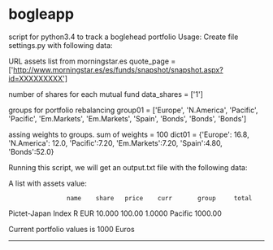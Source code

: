 # bogleapp
script for python3.4 to track a boglehead portfolio
Usage:
Create file settings.py with following data:
    
URL assets list from morningstar.es
quote_page = ['http://www.morningstar.es/es/funds/snapshot/snapshot.aspx?id=XXXXXXXXX']

number of shares for each mutual fund
data_shares = ['1']

groups for portfolio rebalancing
group01 = ['Europe', 'N.America', 'Pacific', 'Pacific', 'Em.Markets', 'Em.Markets',
           'Spain', 'Bonds', 'Bonds', 'Bonds']

assing weights to groups. sum of weights = 100
dict01 = {'Europe': 16.8, 'N.America': 12.0, 'Pacific':7.20, 'Em.Markets':7.20,
          'Spain':4.80, 'Bonds':52.0}

Running this script, we will get an output.txt file with the following data:

A list with assets value:

                    name    share   price    curr       group     total
Pictet-Japan Index R EUR   10.000  100.00  1.0000     Pacific   1000.00

Current portfolio values is 1000 Euros



********

